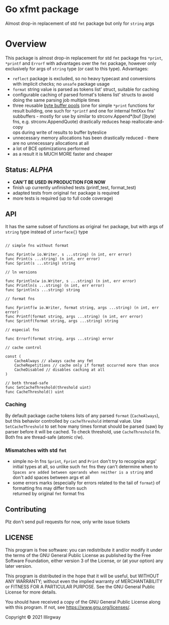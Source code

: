 
# Go xfmt package
Almost drop-in replacement of std `fmt` package but only for `string` args

# Overview
This package is almost drop-in replacement for std `fmt` package fns `*print`, `*printf` and
`Errorf` with advantages over the `fmt` package, however only exclusively for args of `string` type 
(or cast to this type). Advantages:
* `reflect` package is excluded, so no heavy typecast and conversions with implicit checks; no `unsafe` package usage
* `format` string value is parsed as tokens list' struct, suitable for caching
* configurable caching of parsed format's tokens list' structs to avoid doing the same parsing job multiple times
* three reusable [byte buffer pools](https://github.com/valyala/bytebufferpool) (one for simple `*print` functions 
  for result building, one such for `*printf` and one for internal fmtXxx fns' subbuffers - mostly for use by 
  similar to strconv.Append*(buf []byte) fns, e.g. strconv.AppendQuote) drastically reduces heap reallocate-and-copy  
  ops during write of results to buffer byteslice
* unnecessary memory allocations has been drastically reduced - there are no unnecessary allocations at all
* a lot of BCE optimizations performed
* as a result it is MUCH MORE faster and cheaper

## Status: _ALPHA_
* **CAN'T BE USED IN PRODUCTION FOR NOW**
* finish up currently unfinished tests (printf_test, format_test)
* adapted tests from original `fmt` package is required
* more tests is required (up to full code coverage)

## API
It has the same subset of functions as original `fmt` package, but with args of `string` type instead of `interface{}` type

```gotemplate

// simple fns without format

func Fprint(w io.Writer, s ...string) (n int, err error)
func Print(s ...string) (n int, err error)
func Sprint(s ...string) string

// ln versions

func Fprintln(w io.Writer, s ...string) (n int, err error)
func Println(s ...string) (n int, err error)
func Sprintln(s ...string) string 

// format fns

func Fprintf(w io.Writer, format string, args ...string) (n int, err error)
func Printf(format string, args ...string) (n int, err error)
func Sprintf(format string, args ...string) string

// especial fns

func Errorf(format string, args ...string) error

// cache control

const (
	CacheAlways // always cache any fmt
	CacheRepetitions // cache only if format occurred more than once
	CacheDisabled // disables caching at all
)

// both thread-safe
func SetCacheThreshold(threshold uint)
func CacheThreshold() uint

```
 
### Caching

By default package cache tokens lists of any parsed `format` (`CacheAlways`), but this behavior controlled by 
`cacheThreshold` internal value. Use `SetCacheThreshold` to set how many times format should be parsed (saw)
by parser before it will be cached. To check threshold, use `CacheThreshold` fn. Both fns are thread-safe (atomic r/w).

 
### Mismatches with std `fmt`
* simple no-ln fns `Sprint`, `Fprint` and `Print` don't try to recognize args' initial types at all, so unlike such 
  `fmt` fns they can't determine when to `Spaces are added between operands when neither is a string` and
  don't add spaces between args et all
* some errors marks (especially for errors related to the tail of `format`) of formatting fns may differ from such  
  returned by original `fmt` format fns

## Contributing

Plz don't send pull requests for now, only write issue tickets

## LICENSE

This program is free software: you can redistribute it and/or modify it under the terms of the 
GNU General Public License as published by the Free Software Foundation, either version 3 of the License, 
or (at your option) any later version.

This program is distributed in the hope that it will be useful, but WITHOUT ANY WARRANTY; without even the implied 
warranty of MERCHANTABILITY or FITNESS FOR A PARTICULAR PURPOSE. See the GNU General Public License for more details.

You should have received a copy of the GNU General Public License along with this program.
If not, see <https://www.gnu.org/licenses/>.

Copyright &copy; 2021 Illirgway

